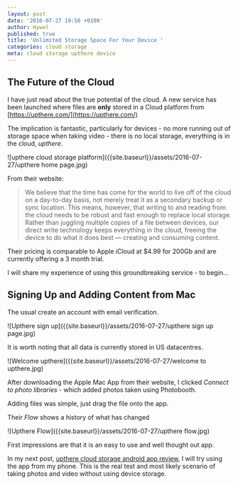 ```yaml
---
layout: post
date: '2016-07-27 19:56 +0100'
author: Hywel
published: true
title: 'Unlimited Storage Space For Your Device '
categories: cloud storage
meta: cloud storage upthere device
---
```

## The Future of the Cloud

I have just read about the true potential of the cloud.  A new service has been launched where files are **only** stored in a Cloud platform from [https://upthere.com/](https://upthere.com/)

The implication is fantastic, particularly for devices - no more running out of storage space when taking video  -  there is no local storage, everything is in the cloud, _upthere_.

![upthere cloud storage platform]({{site.baseurl}}/assets/2016-07-27/upthere home page.jpg)

From their website:

> We believe that the time has come for the world to live off of the cloud on a day-to-day basis, not merely treat it as a secondary backup or sync location. This means, however, that writing to and reading from the cloud needs to be robust and fast enough to replace local storage. Rather than juggling multiple copies of a file between devices, our direct write technology keeps everything in the cloud, freeing the device to do what it does best — creating and consuming content.

Their pricing is comparable to Apple iCloud at $4.99 for 200Gb and are currently offering a 3 month trial.

I will share my experience of using this groundbreaking service - to begin...

## Signing Up and Adding Content from Mac

The usual create an account with email verification.

![Upthere sign up]({{site.baseurl}}/assets/2016-07-27/upthere sign up page.jpg)

It is worth noting that all data is currently stored in US datacentres.

![Welcome upthere]({{site.baseurl}}/assets/2016-07-27/welcome to upthere.jpg)

After downloading the Apple Mac App from their website, I clicked _Connect to photo libraries_ - which added photos taken using Photobooth.

Adding files was simple, just drag the file onto the app.

Their _Flow_ shows a history of what has changed

![Upthere Flow]({{site.baseurl}}/assets/2016-07-27/upthere flow.jpg)

First impressions are that it is an easy to use and well thought out app.

 In my next post, [upthere cloud storage android app review]({{site.baseurl}}/cloud/storage/2016/07/30/upthere-cloud-storage-android-app-review.html), I will try using the app from my phone.  This is the real test and most likely scenario of taking photos and video without using device storage.
